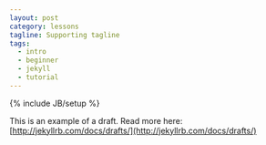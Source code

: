 ```yaml
---
layout: post
category: lessons
tagline: Supporting tagline
tags:
  - intro
  - beginner
  - jekyll
  - tutorial
---
```



{% include JB/setup %}

This is an example of a draft. Read more here: [http://jekyllrb.com/docs/drafts/](http://jekyllrb.com/docs/drafts/)

&nbsp;

&nbsp;

&nbsp;